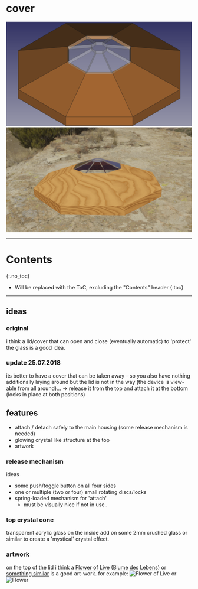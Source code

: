 # cover
<!--lint disable list-item-indent-->
<!--lint disable list-item-bullet-indent-->

![cover](cover.png)
![cover](cover_rendering.png)

---
# Contents
{:.no_toc}

* Will be replaced with the ToC, excluding the "Contents" header
{:toc}
---

## ideas

### original
i think a lid/cover that can open and close (eventually automatic)
to 'protect' the glass is a good idea.


### update 25.07.2018
its better to have a cover that can be taken away -
so you also have nothing additionally laying around but
the lid is not in the way (the device is view-able from all around)...
→ release it from the top and attach it at the bottom
(locks in place at both positions)

## features
- attach / detach safely to the main housing (some release mechanism is needed)
- glowing crystal like structure at the top
- artwork

### release mechanism
ideas
- some push/toggle button on all four sides
- one or multiple (two or four) small rotating discs/locks
- spring-loaded mechanism for 'attach'
    - must be visually nice if not in use..

### top crystal cone
transparent acrylic glass
on the inside add on some 2mm crushed glass or similar to create a 'mystical'
crystal effect.

### artwork
on the top of the lid i think a [Flower of Live](https://en.wikipedia.org/wiki/Overlapping_circles_grid) [(Blume des Lebens)](https://de.wikipedia.org/wiki/Blume_des_Lebens) or [something similar](https://openclipart.org/detail/17495/decorative-flower) is a good art-work.
for example:
![Flower of Live](https://upload.wikimedia.org/wikipedia/commons/0/08/Flower-of-Life-small.svg)
or
![Flower](https://openclipart.org/download/17495/lemmling-Decorative-flower.svg)
